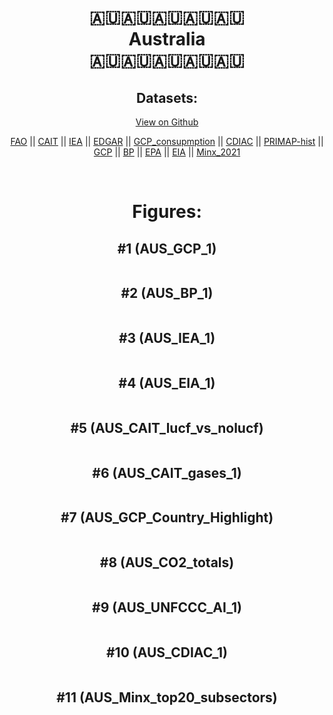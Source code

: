 
<center>
<h1 align="center">
🇦🇺🇦🇺🇦🇺🇦🇺🇦🇺
<br>
Australia
<br>
🇦🇺🇦🇺🇦🇺🇦🇺🇦🇺
</h1>
<h2>Datasets:</h2>
<p><a href="https://github.com/dquintani/GreenhouseData/tree/master/country_data/AUS_Australia/data">View on Github</a>
<br></p><p><a href="data/AUS_FAO.csv">FAO</a> || <a href="data/AUS_CAIT.csv">CAIT</a> || <a href="data/AUS_IEA.csv">IEA</a> || <a href="data/AUS_EDGAR.csv">EDGAR</a> || <a href="data/AUS_GCP_consupmption.csv">GCP_consupmption</a> || <a href="data/AUS_CDIAC.csv">CDIAC</a> || <a href="data/AUS_PRIMAP-hist.csv">PRIMAP-hist</a> || <a href="data/AUS_GCP.csv">GCP</a> || <a href="data/AUS_BP.csv">BP</a> || <a href="data/AUS_EPA.csv">EPA</a> || <a href="data/AUS_EIA.csv">EIA</a> || <a href="data/AUS_Minx_2021.csv">Minx_2021</a></p><p><br></p>
<h1>Figures:</h1><h2>#1 (AUS_GCP_1)</h2>
<p><img alt="" src="figures/AUS_GCP_1.png" /></p><h2>#2 (AUS_BP_1)</h2>
<p><img alt="" src="figures/AUS_BP_1.png" /></p><h2>#3 (AUS_IEA_1)</h2>
<p><img alt="" src="figures/AUS_IEA_1.png" /></p><h2>#4 (AUS_EIA_1)</h2>
<p><img alt="" src="figures/AUS_EIA_1.png" /></p><h2>#5 (AUS_CAIT_lucf_vs_nolucf)</h2>
<p><img alt="" src="figures/AUS_CAIT_lucf_vs_nolucf.png" /></p><h2>#6 (AUS_CAIT_gases_1)</h2>
<p><img alt="" src="figures/AUS_CAIT_gases_1.png" /></p><h2>#7 (AUS_GCP_Country_Highlight)</h2>
<p><img alt="" src="figures/AUS_GCP_Country_Highlight.png" /></p><h2>#8 (AUS_CO2_totals)</h2>
<p><img alt="" src="figures/AUS_CO2_totals.png" /></p><h2>#9 (AUS_UNFCCC_AI_1)</h2>
<p><img alt="" src="figures/AUS_UNFCCC_AI_1.png" /></p><h2>#10 (AUS_CDIAC_1)</h2>
<p><img alt="" src="figures/AUS_CDIAC_1.png" /></p><h2>#11 (AUS_Minx_top20_subsectors)</h2>
<p><img alt="" src="figures/AUS_Minx_top20_subsectors.png" /></p>